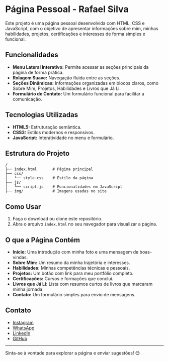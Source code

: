 # Página Pessoal - Rafael Silva

Este projeto é uma página pessoal desenvolvida com HTML, CSS e JavaScript, com o objetivo de apresentar informações sobre mim, minhas habilidades, projetos, certificações e interesses de forma simples e funcional.

## Funcionalidades
- **Menu Lateral Interativo:** Permite acessar as seções principais da página de forma prática.
- **Rolagem Suave:** Navegação fluida entre as seções.
- **Seções Dinâmicas:** Informações organizadas em blocos claros, como Sobre Mim, Projetos, Habilidades e Livros que Já Li.
- **Formulário de Contato:** Um formulário funcional para facilitar a comunicação.

## Tecnologias Utilizadas
- **HTML5:** Estruturação semântica.
- **CSS3:** Estilos modernos e responsivos.
- **JavaScript:** Interatividade no menu e formulário.

## Estrutura do Projeto
```
/
├── index.html       # Página principal
├── css/
│   └── style.css    # Estilo da página
├── js/
│   └── script.js    # Funcionalidades em JavaScript
├── img/             # Imagens usadas no site
```

## Como Usar
1. Faça o download ou clone este repositório.
2. Abra o arquivo `index.html` no seu navegador para visualizar a página.

## O que a Página Contém
- **Início:** Uma introdução com minha foto e uma mensagem de boas-vindas.
- **Sobre Mim:** Um resumo da minha trajetória e interesses.
- **Habilidades:** Minhas competências técnicas e pessoais.
- **Projetos:** Um botão com link para meu portfólio completo.
- **Certificações:** Cursos e formações que conclui.
- **Livros que Já Li:** Lista com resumos curtos de livros que marcaram minha jornada.
- **Contato:** Um formulário simples para envio de mensagens.

## Contato
- [Instagram](https://www.instagram.com/rsilva0708)
- [WhatsApp](https://wa.me/+5564999842587)
- [LinkedIn](https://www.linkedin.com/in/rsilva0708)
- [GitHub](https://github.com/RafaSilva07)

---

Sinta-se à vontade para explorar a página e enviar sugestões! 😊

